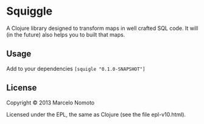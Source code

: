 # Squiggle

A Clojure library designed to transform maps in well crafted SQL code. It
will (in the future) also helps you to built that maps.

## Usage

Add to your dependencies `[squigle "0.1.0-SNAPSHOT"]`

## License

Copyright © 2013 Marcelo Nomoto

Licensed under the EPL, the same as Clojure (see the file epl-v10.html).

